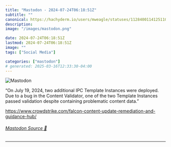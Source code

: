 ```yaml
---
title: "Mastodon - 2024-07-24T06:18:51Z"
subtitle: ""
canonical: https://hachyderm.io/users/mweagle/statuses/112840011412511055
description:
image: "/images/mastodon.png"

date: 2024-07-24T06:18:51Z
lastmod: 2024-07-24T06:18:51Z
image: ""
tags: ["Social Media"]

categories: ["mastodon"]
# generated: 2025-03-16T12:33:30-04:00
---
```

![Mastodon](/images/mastodon.png)

<p>“On July 19, 2024, two additional IPC Template Instances were deployed. Due to a bug in the Content Validator, one of the two Template Instances passed validation despite containing problematic content data.”</p><p><a href="https://www.crowdstrike.com/falcon-content-update-remediation-and-guidance-hub/" target="_blank" rel="nofollow noopener noreferrer" translate="no"><span class="invisible">https://www.</span><span class="ellipsis">crowdstrike.com/falcon-content</span><span class="invisible">-update-remediation-and-guidance-hub/</span></a></p>


###### [Mastodon Source 🐘](https://hachyderm.io/@mweagle/112840011412511055)

___
